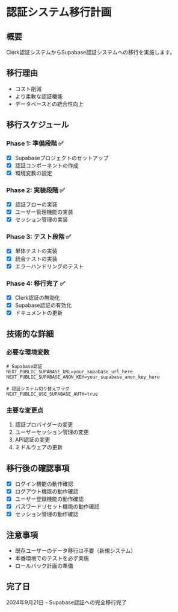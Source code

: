# 認証システム移行計画

## 概要
Clerk認証システムからSupabase認証システムへの移行を実施します。

## 移行理由
- コスト削減
- より柔軟な認証機能
- データベースとの統合性向上

## 移行スケジュール

### Phase 1: 準備段階 ✅
- [x] Supabaseプロジェクトのセットアップ
- [x] 認証コンポーネントの作成
- [x] 環境変数の設定

### Phase 2: 実装段階 ✅
- [x] 認証フローの実装
- [x] ユーザー管理機能の実装
- [x] セッション管理の実装

### Phase 3: テスト段階 ✅
- [x] 単体テストの実装
- [x] 統合テストの実装
- [x] エラーハンドリングのテスト

### Phase 4: 移行完了 ✅
- [x] Clerk認証の無効化
- [x] Supabase認証の有効化
- [x] ドキュメントの更新

## 技術的な詳細

### 必要な環境変数
```env
# Supabase認証
NEXT_PUBLIC_SUPABASE_URL=your_supabase_url_here
NEXT_PUBLIC_SUPABASE_ANON_KEY=your_supabase_anon_key_here

# 認証システム切り替えフラグ
NEXT_PUBLIC_USE_SUPABASE_AUTH=true
```

### 主要な変更点
1. 認証プロバイダーの変更
2. ユーザーセッション管理の変更
3. API認証の変更
4. ミドルウェアの更新

## 移行後の確認事項
- [x] ログイン機能の動作確認
- [x] ログアウト機能の動作確認
- [x] ユーザー登録機能の動作確認
- [x] パスワードリセット機能の動作確認
- [x] セッション管理の動作確認

## 注意事項
- 既存ユーザーのデータ移行は不要（新規システム）
- 本番環境でのテストを必ず実施
- ロールバック計画の準備

## 完了日
2024年9月21日 - Supabase認証への完全移行完了
